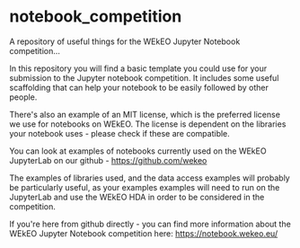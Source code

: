 # notebook_competition
A repository of useful things for the WEkEO Jupyter Notebook competition...

In this repository you will find a basic template you could use for your submission to the Jupyter notebook competition. It includes some useful scaffolding that can help your notebook to be easily followed by other people. 

There's also an example of an MIT license, which is the preferred license we use for notebooks on WEkEO. The license is dependent on the libraries your notebook uses - please check if these are compatible.

You can look at examples of notebooks currently used on the WEkEO JupyterLab on our github - https://github.com/wekeo 

The examples of libraries used, and the data access examples will probably be particularly useful, as your examples examples will need to run on the JupyterLab and use the WEkEO HDA in order to be considered in the competition.

If you're here from github directly - you can find more information about the WEkEO Jupyter Notebook competition here: https://notebook.wekeo.eu/ 
